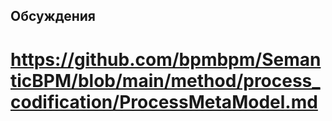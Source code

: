 ## Обсуждения
# https://github.com/bpmbpm/SemanticBPM/blob/main/method/process_codification/ProcessMetaModel.md
# 
# 
# 
